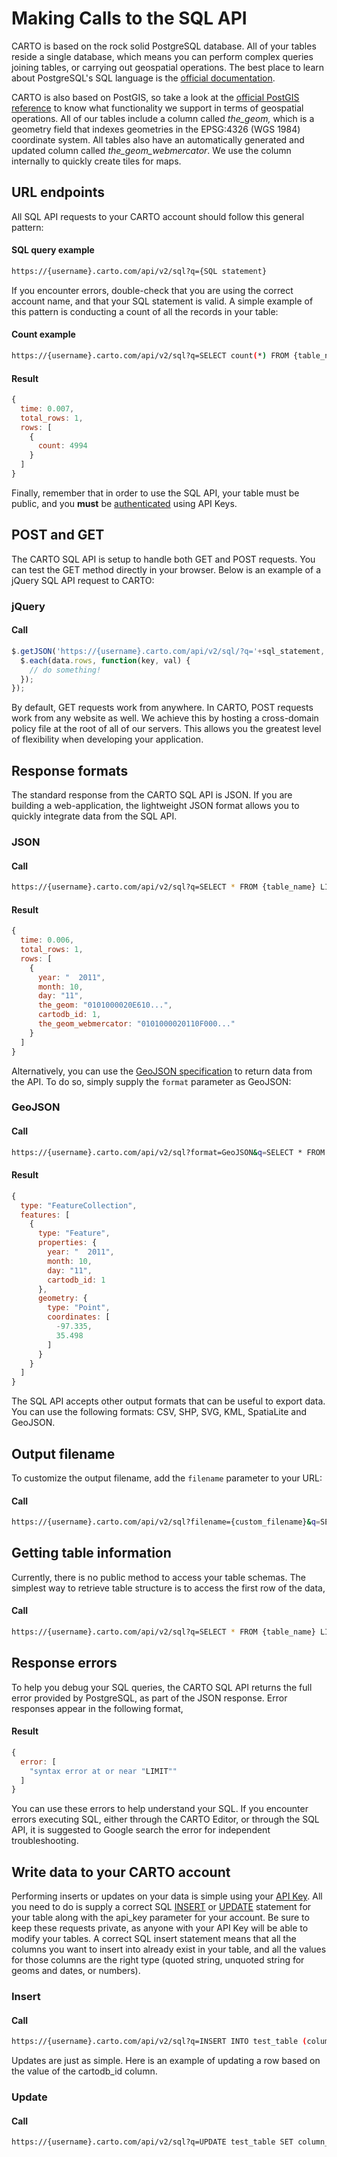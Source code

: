 # Making Calls to the SQL API

CARTO is based on the rock solid PostgreSQL database. All of your tables reside a single database, which means you can perform complex queries joining tables, or carrying out geospatial operations. The best place to learn about PostgreSQL's SQL language is the [official documentation](http://www.postgresql.org/docs/9.1/static/).

CARTO is also based on PostGIS, so take a look at the [official PostGIS reference](http://postgis.refractions.net/docs/) to know what functionality we support in terms of geospatial operations. All of our tables include a column called *the_geom,* which is a geometry field that indexes geometries in the EPSG:4326 (WGS 1984) coordinate system. All tables also have an automatically generated and updated column called *the_geom_webmercator*. We use the column internally to quickly create tiles for maps.


## URL endpoints

All SQL API requests to your CARTO account should follow this general pattern:

#### SQL query example

```bash
https://{username}.carto.com/api/v2/sql?q={SQL statement}
```

If you encounter errors, double-check that you are using the correct account name, and that your SQL statement is valid. A simple example of this pattern is conducting a count of all the records in your table:

#### Count example

```bash
https://{username}.carto.com/api/v2/sql?q=SELECT count(*) FROM {table_name}
```

#### Result

```javascript
{
  time: 0.007,
  total_rows: 1,
  rows: [
    {
      count: 4994
    }
  ]
}
```

Finally, remember that in order to use the SQL API, your table must be public, and you **must** be [authenticated](http://docs.carto.com/carto-engine/sql-api/authentication/#authentication) using API Keys.


## POST and GET

The CARTO SQL API is setup to handle both GET and POST requests. You can test the GET method directly in your browser. Below is an example of a jQuery SQL API request to CARTO:

### jQuery

#### Call

```javascript
$.getJSON('https://{username}.carto.com/api/v2/sql/?q='+sql_statement, function(data) {
  $.each(data.rows, function(key, val) {
    // do something!
  });
});
```

By default, GET requests work from anywhere. In CARTO, POST requests work from any website as well. We achieve this by hosting a cross-domain policy file at the root of all of our servers. This allows you the greatest level of flexibility when developing your application.


## Response formats

The standard response from the CARTO SQL API is JSON. If you are building a web-application, the lightweight JSON format allows you to quickly integrate data from the SQL API.

### JSON

#### Call

```bash
https://{username}.carto.com/api/v2/sql?q=SELECT * FROM {table_name} LIMIT 1
```

#### Result

```javascript
{
  time: 0.006,
  total_rows: 1,
  rows: [
    {
      year: "  2011",
      month: 10,
      day: "11",
      the_geom: "0101000020E610...",
      cartodb_id: 1,
      the_geom_webmercator: "0101000020110F000..."
    }
  ]
}
```

Alternatively, you can use the [GeoJSON specification](http://www.geojson.org/geojson-spec.html) to return data from the API. To do so, simply supply the `format` parameter as GeoJSON:

### GeoJSON

#### Call

```bash
https://{username}.carto.com/api/v2/sql?format=GeoJSON&q=SELECT * FROM {table_name} LIMIT 1
```

#### Result

```javascript
{
  type: "FeatureCollection",
  features: [
    {
      type: "Feature",
      properties: {
        year: "  2011",
        month: 10,
        day: "11",
        cartodb_id: 1
      },
      geometry: {
        type: "Point",
        coordinates: [
          -97.335,
          35.498
        ]
      }
    }
  ]
}
```

The SQL API accepts other output formats that can be useful to export data. You can use the following formats: CSV, SHP, SVG, KML, SpatiaLite and GeoJSON.


## Output filename

To customize the output filename, add the `filename` parameter to your URL:

#### Call

```bash
https://{username}.carto.com/api/v2/sql?filename={custom_filename}&q=SELECT * FROM {table_name} LIMIT 1
```


## Getting table information

Currently, there is no public method to access your table schemas. The simplest way to retrieve table structure is to access the first row of the data,

#### Call

```bash
https://{username}.carto.com/api/v2/sql?q=SELECT * FROM {table_name} LIMIT 1
```


## Response errors

To help you debug your SQL queries, the CARTO SQL API returns the full error provided by PostgreSQL, as part of the JSON response. Error responses appear in the following format,

#### Result

```javascript
{
  error: [
    "syntax error at or near "LIMIT""
  ]
}
```

You can use these errors to help understand your SQL. If you encounter errors executing SQL, either through the CARTO Editor, or through the SQL API, it is suggested to Google search the error for independent troubleshooting.

## Write data to your CARTO account

Performing inserts or updates on your data is simple using your [API Key](#authentication). All you need to do is supply a correct SQL [INSERT](http://www.postgresql.org/docs/9.1/static/sql-insert.html) or [UPDATE](http://www.postgresql.org/docs/9.1/static/sql-update.html) statement for your table along with the api_key parameter for your account. Be sure to keep these requests private, as anyone with your API Key will be able to modify your tables. A correct SQL insert statement means that all the columns you want to insert into already exist in your table, and all the values for those columns are the right type (quoted string, unquoted string for geoms and dates, or numbers).

### Insert

#### Call

```bash
https://{username}.carto.com/api/v2/sql?q=INSERT INTO test_table (column_name, column_name_2, the_geom) VALUES ('this is a string', 11, ST_SetSRID(ST_Point(-110, 43),4326))&api_key={api_key}
```

Updates are just as simple. Here is an example of updating a row based on the value of the cartodb_id column.

### Update

#### Call

```bash
https://{username}.carto.com/api/v2/sql?q=UPDATE test_table SET column_name = 'my new string value' WHERE cartodb_id = 1 &api_key={api_key}
```
